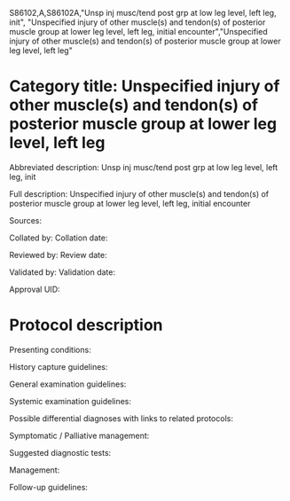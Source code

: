 S86102,A,S86102A,"Unsp inj musc/tend post grp at low leg level, left leg, init", "Unspecified injury of other muscle(s) and tendon(s) of posterior muscle group at lower leg level, left leg, initial encounter","Unspecified injury of other muscle(s) and tendon(s) of posterior muscle group at lower leg level, left leg"
# Category title: Unspecified injury of other muscle(s) and tendon(s) of posterior muscle group at lower leg level, left leg

Abbreviated description: Unsp inj musc/tend post grp at low leg level, left leg, init

Full description: Unspecified injury of other muscle(s) and tendon(s) of posterior muscle group at lower leg level, left leg, initial encounter

Sources:

Collated by:
Collation date:

Reviewed by:
Review date:

Validated by:
Validation date:

Approval UID:

# Protocol description

Presenting conditions:

History capture guidelines:

General examination guidelines:

Systemic examination guidelines:

Possible differential diagnoses with links to related protocols:

Symptomatic / Palliative management:

Suggested diagnostic tests:

Management:

Follow-up guidelines:
